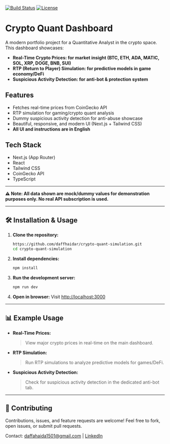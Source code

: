 [![Build Status](https://img.shields.io/badge/build-passing-brightgreen)](https://shields.io/) [![License](https://img.shields.io/badge/license-MIT-blue)](LICENSE)

# Crypto Quant Dashboard

A modern portfolio project for a Quantitative Analyst in the crypto space. This dashboard showcases:

- **Real-Time Crypto Prices: for market insight (BTC, ETH, ADA, MATIC, SOL, XRP, DOGE, BNB, SUI)**
- **RTP (Return to Player) Simulation: for predictive models in game economy/DeFi**
- **Suspicious Activity Detection: for anti-bot & protection system**

## Features
- Fetches real-time prices from CoinGecko API
- RTP simulation for gaming/crypto quant analysis
- Dummy suspicious activity detection for anti-abuse showcase
- Beautiful, responsive, and modern UI (Next.js + Tailwind CSS)
- **All UI and instructions are in English**

## Tech Stack
- Next.js (App Router)
- React
- Tailwind CSS
- CoinGecko API
- TypeScript

---
**⚠️ Note: All data shown are mock/dummy values for demonstration purposes only. No real API subscription is used.**

---

## 🛠️ Installation & Usage

1. **Clone the repository:**
   ```bash
   https://github.com/daffhaidar/crypto-quant-simulation.git
   cd crypto-quant-simulation
   ```
2. **Install dependencies:**
   ```bash
   npm install
   ```
3. **Run the development server:**
   ```bash
   npm run dev
   ```
4. **Open in browser:**
   Visit [http://localhost:3000](http://localhost:3000)

---

## 📊 Example Usage

- **Real-Time Prices:**
  > View major crypto prices in real-time on the main dashboard.
- **RTP Simulation:**
  > Run RTP simulations to analyze predictive models for games/DeFi.
- **Suspicious Activity Detection:**
  > Check for suspicious activity detection in the dedicated anti-bot tab.

---

## 🤝 Contributing

Contributions, issues, and feature requests are welcome! Feel free to fork, open issues, or submit pull requests.

Contact: [daffahaida1501@gmail.com](mailto:daffahaida1501@gmail.com) | [LinkedIn](https://linkedin.com/in/daffhaidar)
